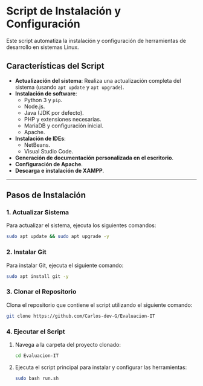 # **Script de Instalación y Configuración**

Este script automatiza la instalación y configuración de herramientas de desarrollo en sistemas Linux.

## **Características del Script**

- **Actualización del sistema**: Realiza una actualización completa del sistema (usando `apt update` y `apt upgrade`).
- **Instalación de software**:
  - Python 3 y `pip`.
  - Node.js.
  - Java (JDK por defecto).
  - PHP y extensiones necesarias.
  - MariaDB y configuración inicial.
  - Apache.
- **Instalación de IDEs**:
  - NetBeans.
  - Visual Studio Code.
- **Generación de documentación personalizada en el escritorio**.
- **Configuración de Apache**.
- **Descarga e instalación de XAMPP**.

---

## **Pasos de Instalación**

### **1. Actualizar Sistema**

Para actualizar el sistema, ejecuta los siguientes comandos:

```bash
sudo apt update && sudo apt upgrade -y
```

### **2. Instalar Git**

Para instalar Git, ejecuta el siguiente comando:

```bash
sudo apt install git -y
```

### **3. Clonar el Repositorio**

Clona el repositorio que contiene el script utilizando el siguiente comando:

```bash
git clone https://github.com/Carlos-dev-G/Evaluacion-IT
```

### **4. Ejecutar el Script**

1. Navega a la carpeta del proyecto clonado:

   ```bash
   cd Evaluacion-IT
   ```

2. Ejecuta el script principal para instalar y configurar las herramientas:

   ```bash
   sudo bash run.sh
   ```
